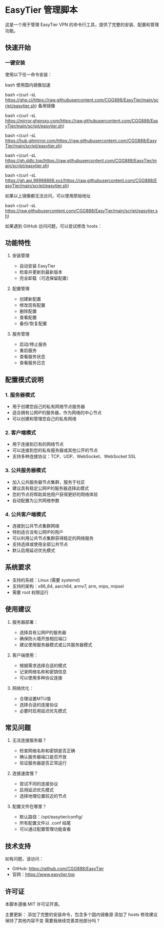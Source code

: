 # EasyTier 管理脚本

这是一个用于管理 EasyTier VPN 的命令行工具，提供了完整的安装、配置和管理功能。

## 快速开始

### 一键安装

使用以下任一命令安装：

bash
使用国内镜像加速

bash <(curl -sL https://ghp.ci/https://raw.githubusercontent.com/CGG888/EasyTier/main/script/easytier.sh)
备用镜像

bash <(curl -sL https://mirror.ghproxy.com/https://raw.githubusercontent.com/CGG888/EasyTier/main/script/easytier.sh)

bash <(curl -sL https://hub.gitmirror.com/https://raw.githubusercontent.com/CGG888/EasyTier/main/script/easytier.sh)

bash <(curl -sL https://gh.ddlc.top/https://raw.githubusercontent.com/CGG888/EasyTier/main/script/easytier.sh)

bash <(curl -sL https://gh.api.99988866.xyz/https://raw.githubusercontent.com/CGG888/EasyTier/main/script/easytier.sh)

如果以上镜像都无法访问，可以使用原始地址

bash <(curl -sL https://raw.githubusercontent.com/CGG888/EasyTier/main/script/easytier.sh)



如果遇到 GitHub 访问问题，可以尝试修改 hosts：


## 功能特性

1. 安装管理
   - 自动安装 EasyTier
   - 检查并更新到最新版本
   - 完全卸载（可选保留配置）

2. 配置管理
   - 创建新配置
   - 修改现有配置
   - 删除配置
   - 查看配置
   - 备份/恢复配置

3. 服务管理
   - 启动/停止服务
   - 重启服务
   - 查看服务状态
   - 查看服务日志

## 配置模式说明

### 1. 服务器模式
- 用于创建您自己的私有网络节点服务器
- 适合拥有公网IP的服务器，作为网络的中心节点
- 可以创建和管理您自己的私有网络

### 2. 客户端模式
- 用于连接到已有的网络节点
- 可以连接到您的私有服务器或其他公开的节点
- 支持多种连接协议：TCP、UDP、WebSocket、WebSocket SSL

### 3. 公共服务器模式
- 加入公共服务器节点集群，服务于社区
- 建议具有稳定公网IP的服务器选择此模式
- 您的节点将帮助其他用户获得更好的网络体验
- 自动配置为公共网络参数

### 4. 公共客户端模式
- 连接到公共节点集群网络
- 特别适合没有公网IP的用户
- 可以利用公共节点集群获得稳定的网络服务
- 支持选择或使用全部公共节点
- 默认启用延迟优先模式

## 系统要求

- 支持的系统：Linux (需要 systemd)
- 支持的架构：x86_64, aarch64, armv7, arm, mips, mipsel
- 需要 root 权限运行

## 使用建议

1. 服务器部署：
   - 选择具有公网IP的服务器
   - 确保防火墙开放相应端口
   - 建议使用服务器模式或公共服务器模式

2. 客户端使用：
   - 根据需求选择合适的模式
   - 记录网络名称和密钥信息
   - 可以使用多种协议连接

3. 网络优化：
   - 合理设置MTU值
   - 选择合适的连接协议
   - 必要时启用延迟优先模式

## 常见问题

1. 无法连接服务器？
   - 检查网络名称和密钥是否正确
   - 确认服务器端口是否开放
   - 验证服务器是否正常运行

2. 连接速度慢？
   - 尝试不同的连接协议
   - 启用延迟优先模式
   - 选择地理位置较近的节点

3. 配置文件在哪里？
   - 默认路径：/opt/easytier/config/
   - 所有配置文件以 .conf 结尾
   - 可以通过配置管理功能查看

## 技术支持

如有问题，请访问：
- GitHub: https://github.com/CGG888/EasyTier
- 官网：https://www.easytier.top

## 许可证

本脚本遵循 MIT 许可证开源。





主要更新：
添加了完整的安装命令，包含多个国内镜像源
添加了 hosts 修改建议
保持了其他内容不变
需要我继续完善其他部分吗？
